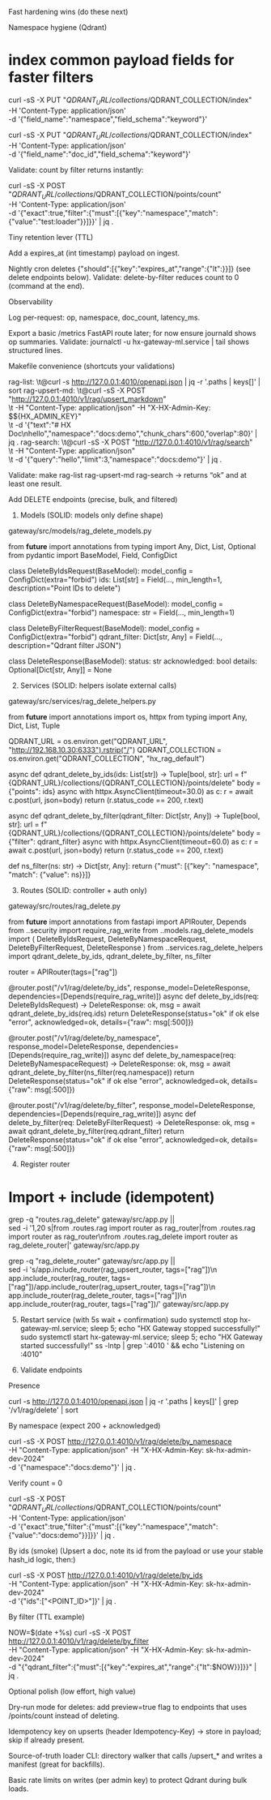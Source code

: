 Fast hardening wins (do these next)

Namespace hygiene (Qdrant)

# index common payload fields for faster filters
curl -sS -X PUT "$QDRANT_URL/collections/$QDRANT_COLLECTION/index" \
  -H 'Content-Type: application/json' \
  -d '{"field_name":"namespace","field_schema":"keyword"}'

curl -sS -X PUT "$QDRANT_URL/collections/$QDRANT_COLLECTION/index" \
  -H 'Content-Type: application/json' \
  -d '{"field_name":"doc_id","field_schema":"keyword"}'


Validate: count by filter returns instantly:

curl -sS -X POST "$QDRANT_URL/collections/$QDRANT_COLLECTION/points/count" \
  -H 'Content-Type: application/json' \
  -d '{"exact":true,"filter":{"must":[{"key":"namespace","match":{"value":"test:loader"}}]}}' | jq .


Tiny retention lever (TTL)

Add a expires_at (int timestamp) payload on ingest.

Nightly cron deletes {"should":[{"key":"expires_at","range":{"lt":<now>}}]} (see delete endpoints below).
Validate: delete-by-filter reduces count to 0 (command at the end).

Observability

Log per-request: op, namespace, doc_count, latency_ms.

Export a basic /metrics FastAPI route later; for now ensure journald shows op summaries.
Validate: journalctl -u hx-gateway-ml.service | tail shows structured lines.

Makefile convenience (shortcuts your validations)

rag-list:
\t@curl -s http://127.0.0.1:4010/openapi.json | jq -r '.paths | keys[]' | sort
rag-upsert-md:
\t@curl -sS -X POST "http://127.0.0.1:4010/v1/rag/upsert_markdown" \
\t  -H "Content-Type: application/json" -H "X-HX-Admin-Key: $${HX_ADMIN_KEY}" \
\t  -d '{"text":"# HX Doc\\nhello","namespace":"docs:demo","chunk_chars":600,"overlap":80}' | jq .
rag-search:
\t@curl -sS -X POST "http://127.0.0.1:4010/v1/rag/search" \
\t  -H "Content-Type: application/json" \
\t  -d '{"query":"hello","limit":3,"namespace":"docs:demo"}' | jq .


Validate: make rag-list rag-upsert-md rag-search → returns “ok” and at least one result.

Add DELETE endpoints (precise, bulk, and filtered)
1) Models (SOLID: models only define shape)

gateway/src/models/rag_delete_models.py

from __future__ import annotations
from typing import Any, Dict, List, Optional
from pydantic import BaseModel, Field, ConfigDict

class DeleteByIdsRequest(BaseModel):
    model_config = ConfigDict(extra="forbid")
    ids: List[str] = Field(..., min_length=1, description="Point IDs to delete")

class DeleteByNamespaceRequest(BaseModel):
    model_config = ConfigDict(extra="forbid")
    namespace: str = Field(..., min_length=1)

class DeleteByFilterRequest(BaseModel):
    model_config = ConfigDict(extra="forbid")
    qdrant_filter: Dict[str, Any] = Field(..., description="Qdrant filter JSON")

class DeleteResponse(BaseModel):
    status: str
    acknowledged: bool
    details: Optional[Dict[str, Any]] = None

2) Services (SOLID: helpers isolate external calls)

gateway/src/services/rag_delete_helpers.py

from __future__ import annotations
import os, httpx
from typing import Any, Dict, List, Tuple

QDRANT_URL        = os.environ.get("QDRANT_URL", "http://192.168.10.30:6333").rstrip("/")
QDRANT_COLLECTION = os.environ.get("QDRANT_COLLECTION", "hx_rag_default")

async def qdrant_delete_by_ids(ids: List[str]) -> Tuple[bool, str]:
    url = f"{QDRANT_URL}/collections/{QDRANT_COLLECTION}/points/delete"
    body = {"points": ids}
    async with httpx.AsyncClient(timeout=30.0) as c:
        r = await c.post(url, json=body)
    return (r.status_code == 200, r.text)

async def qdrant_delete_by_filter(qdrant_filter: Dict[str, Any]) -> Tuple[bool, str]:
    url = f"{QDRANT_URL}/collections/{QDRANT_COLLECTION}/points/delete"
    body = {"filter": qdrant_filter}
    async with httpx.AsyncClient(timeout=60.0) as c:
        r = await c.post(url, json=body)
    return (r.status_code == 200, r.text)

def ns_filter(ns: str) -> Dict[str, Any]:
    return {"must": [{"key": "namespace", "match": {"value": ns}}]}

3) Routes (SOLID: controller + auth only)

gateway/src/routes/rag_delete.py

from __future__ import annotations
from fastapi import APIRouter, Depends
from ..security import require_rag_write
from ..models.rag_delete_models import (
    DeleteByIdsRequest, DeleteByNamespaceRequest, DeleteByFilterRequest, DeleteResponse
)
from ..services.rag_delete_helpers import qdrant_delete_by_ids, qdrant_delete_by_filter, ns_filter

router = APIRouter(tags=["rag"])

@router.post("/v1/rag/delete/by_ids", response_model=DeleteResponse, dependencies=[Depends(require_rag_write)])
async def delete_by_ids(req: DeleteByIdsRequest) -> DeleteResponse:
    ok, msg = await qdrant_delete_by_ids(req.ids)
    return DeleteResponse(status="ok" if ok else "error", acknowledged=ok, details={"raw": msg[:500]})

@router.post("/v1/rag/delete/by_namespace", response_model=DeleteResponse, dependencies=[Depends(require_rag_write)])
async def delete_by_namespace(req: DeleteByNamespaceRequest) -> DeleteResponse:
    ok, msg = await qdrant_delete_by_filter(ns_filter(req.namespace))
    return DeleteResponse(status="ok" if ok else "error", acknowledged=ok, details={"raw": msg[:500]})

@router.post("/v1/rag/delete/by_filter", response_model=DeleteResponse, dependencies=[Depends(require_rag_write)])
async def delete_by_filter(req: DeleteByFilterRequest) -> DeleteResponse:
    ok, msg = await qdrant_delete_by_filter(req.qdrant_filter)
    return DeleteResponse(status="ok" if ok else "error", acknowledged=ok, details={"raw": msg[:500]})

4) Register router
# Import + include (idempotent)
grep -q "routes.rag_delete" gateway/src/app.py || \
  sed -i '1,20 s|from \.routes\.rag import router as rag_router|from .routes.rag import router as rag_router\nfrom .routes.rag_delete import router as rag_delete_router|' gateway/src/app.py

grep -q "rag_delete_router" gateway/src/app.py || \
  sed -i 's/app\.include_router(rag_upsert_router, tags=\["rag"\])\n    app\.include_router(rag_router, tags=\["rag"\])/app.include_router(rag_upsert_router, tags=["rag"])\n    app.include_router(rag_delete_router, tags=["rag"])\n    app.include_router(rag_router, tags=["rag"])/' gateway/src/app.py

5) Restart service (with 5s wait + confirmation)
sudo systemctl stop hx-gateway-ml.service; sleep 5; echo "HX Gateway stopped successfully!"
sudo systemctl start hx-gateway-ml.service; sleep 5; echo "HX Gateway started successfully!"
ss -lntp | grep ':4010 ' && echo "Listening on :4010"

6) Validate endpoints

Presence

curl -s http://127.0.0.1:4010/openapi.json | jq -r '.paths | keys[]' | grep '/v1/rag/delete' | sort


By namespace (expect 200 + acknowledged)

curl -sS -X POST http://127.0.0.1:4010/v1/rag/delete/by_namespace \
  -H "Content-Type: application/json" -H "X-HX-Admin-Key: sk-hx-admin-dev-2024" \
  -d '{"namespace":"docs:demo"}' | jq .


Verify count = 0

curl -sS -X POST "$QDRANT_URL/collections/$QDRANT_COLLECTION/points/count" \
  -H 'Content-Type: application/json' \
  -d '{"exact":true,"filter":{"must":[{"key":"namespace","match":{"value":"docs:demo"}}]}}' | jq .


By ids (smoke)
(Upsert a doc, note its id from the payload or use your stable hash_id logic, then:)

curl -sS -X POST http://127.0.0.1:4010/v1/rag/delete/by_ids \
  -H "Content-Type: application/json" -H "X-HX-Admin-Key: sk-hx-admin-dev-2024" \
  -d '{"ids":["<POINT_ID>"]}' | jq .


By filter (TTL example)

NOW=$(date +%s)
curl -sS -X POST http://127.0.0.1:4010/v1/rag/delete/by_filter \
  -H "Content-Type: application/json" -H "X-HX-Admin-Key: sk-hx-admin-dev-2024" \
  -d "{\"qdrant_filter\":{\"must\":[{\"key\":\"expires_at\",\"range\":{\"lt\":$NOW}}]}}" | jq .

Optional polish (low effort, high value)

Dry-run mode for deletes: add preview=true flag to endpoints that uses /points/count instead of deleting.

Idempotency key on upserts (header Idempotency-Key) → store in payload; skip if already present.

Source-of-truth loader CLI: directory walker that calls /upsert_* and writes a manifest (great for backfills).

Basic rate limits on writes (per admin key) to protect Qdrant during bulk loads.